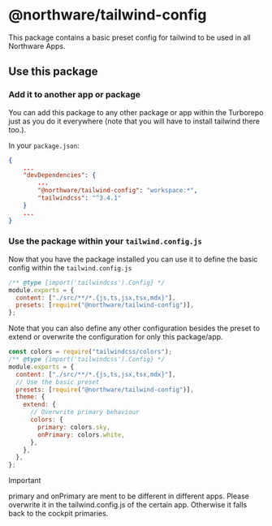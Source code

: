 # @northware/tailwind-config

This package contains a basic preset config for tailwind to be used in all Northware Apps.

## Use this package

### Add it to another app or package

You can add this package to any other package or app within the Turborepo just as you do it everywhere (note that you will have to install tailwind there too.).

In your `package.json`:

```json
{
    ...
    "devDependencies": {
        ...
        "@northware/tailwind-config": "workspace:*",
        "tailwindcss": "^3.4.1"
    }
    ...
}
```

### Use the package within your `tailwind.config.js`

Now that you have the package installed you can use it to define the basic config within the `tailwind.config.js`

```js
/** @type {import('tailwindcss').Config} */
module.exports = {
  content: ["./src/**/*.{js,ts,jsx,tsx,mdx}"],
  presets: [require("@northware/tailwind-config")],
};
```

Note that you can also define any other configuration besides the preset to extend or overwrite the configuration for only this package/app.

```js
const colors = require("tailwindcss/colors");
/** @type {import('tailwindcss').Config} */
module.exports = {
  content: ["./src/**/*.{js,ts,jsx,tsx,mdx}"],
  // Use the basic preset
  presets: [require("@northware/tailwind-config")],
  theme: {
    extend: {
      // Overwrite primary behaviour
      colors: {
        primary: colors.sky,
        onPrimary: colors.white,
      },
    },
  },
};
```

> [!IMPORTANT]
> primary and onPrimary are ment to be different in different apps.
> Please overwrite it in the tailwind.config.js of the certain app.
> Otherwise it falls back to the cockpit primaries.
